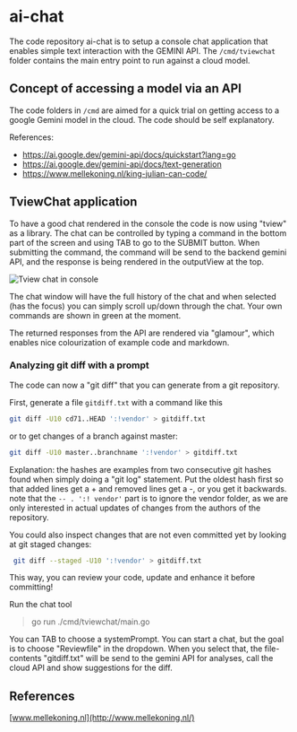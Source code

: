 # ai-chat

The code repository ai-chat is to setup a console chat application that enables simple text interaction with the GEMINI API.
The `/cmd/tviewchat` folder contains the main entry point to run against a cloud model.

## Concept of accessing a model via an API

The code folders in `/cmd` are aimed for a quick trial on getting access to a google Gemini model in the cloud. The code should be self explanatory.

References:

- <https://ai.google.dev/gemini-api/docs/quickstart?lang=go>
- <https://ai.google.dev/gemini-api/docs/text-generation>
- <https://www.mellekoning.nl/king-julian-can-code/>

## TviewChat application

To have a good chat rendered in the console the code is now using "tview" as a library. The chat can be controlled by typing a command in the bottom part of the screen and using TAB to go to the SUBMIT button. When submitting the command, the command will be send to the backend gemini API, and the response is being rendered in the outputView at the top.

![Tview chat in console](/docs/demo.gif)

The chat window will have the full history of the chat and when selected (has the focus) you can simply scroll up/down through the chat. Your own commands are shown in green at the moment.

The returned responses from the API are rendered via "glamour", which enables nice colourization of example code and markdown.

### Analyzing git diff with a prompt

The code can now a "git diff" that you can generate from a git repository.

First, generate a file `gitdiff.txt` with a command like this

```bash
git diff -U10 cd71..HEAD ':!vendor' > gitdiff.txt
```

or to get changes of a branch against master:

```bash
git diff -U10 master..branchname ':!vendor' > gitdiff.txt
```

Explanation: the hashes are examples from two consecutive git hashes found when
simply doing a "git log" statement. Put the oldest hash first so that added lines get a + and removed lines get a -, or you get it backwards. note that the `-- . ':! vendor'` part is to ignore the vendor folder, as we are only interested in actual updates of changes from the authors of the repository.

You could also inspect changes that are not even committed yet by looking at git staged changes:

```bash
 git diff --staged -U10 ':!vendor' > gitdiff.txt
 ```

This way, you can review your code, update and enhance it before committing!

Run the chat tool

> go run ./cmd/tviewchat/main.go

You can TAB to choose a systemPrompt. You can start a chat, but the goal is to choose "Reviewfile" in the dropdown.
When you select that, the file-contents "gitdiff.txt" will be send to the gemini API for analyses, call the cloud API and show suggestions for the diff.

## References

[www.mellekoning.nl](http://www.mellekoning.nl/)
